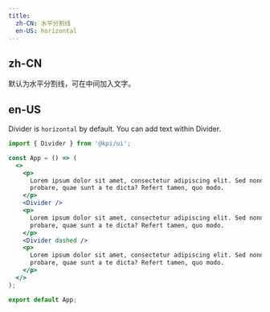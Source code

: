 ```yaml
---
title:
  zh-CN: 水平分割线
  en-US: horizontal
---
```

## zh-CN

默认为水平分割线，可在中间加入文字。

## en-US

Divider is `horizontal` by default. You can add text within Divider.


```jsx
import { Divider } from '@kpi/ui';

const App = () => (
  <>
    <p>
      Lorem ipsum dolor sit amet, consectetur adipiscing elit. Sed nonne merninisti licere mihi ista
      probare, quae sunt a te dicta? Refert tamen, quo modo.
    </p>
    <Divider />
    <p>
      Lorem ipsum dolor sit amet, consectetur adipiscing elit. Sed nonne merninisti licere mihi ista
      probare, quae sunt a te dicta? Refert tamen, quo modo.
    </p>
    <Divider dashed />
    <p>
      Lorem ipsum dolor sit amet, consectetur adipiscing elit. Sed nonne merninisti licere mihi ista
      probare, quae sunt a te dicta? Refert tamen, quo modo.
    </p>
  </>
);

export default App;

```